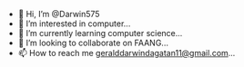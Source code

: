 - 👋 Hi, I’m @Darwin575
- 👀 I’m interested in computer...
- 🌱 I’m currently learning computer science...
- 💞️ I’m looking to collaborate on FAANG...
- 📫 How to reach me geralddarwindagatan11@gmail.com...

<!---
Darwin575/Darwin575 is a ✨ special ✨ repository because its `README.md` (this file) appears on your GitHub profile.
You can click the Preview link to take a look at your changes.
--->
